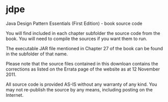 jdpe
====

Java Design Pattern Essentials (First Edition) - book source code

You will find included in each chapter subfolder the source code from the book.
You will need to compile the sources if you want them to run.

The executable JAR file mentioned in Chapter 27 of the book can be found in the subfolder of that name.

Please note that the source files contained in this downloan contains the corrections as listed on the Errata page of the website as at 12 November 2011.


All source code is provided AS-IS without any warranty of any kind.
You may not re-publish the source by any means, including posting on the Internet.
